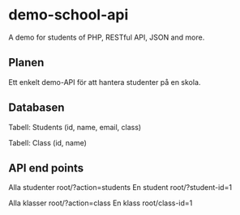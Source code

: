 # demo-school-api

A demo for students of PHP, RESTful API, JSON and more.

## Planen

Ett enkelt demo-API för att hantera studenter på en skola.

## Databasen

Tabell: Students (id, name, email, class)

Tabell: Class (id, name)

## API end points

Alla studenter root/?action=students
En student root/?student-id=1

Alla klasser root/?action=class
En klass root/class-id=1
